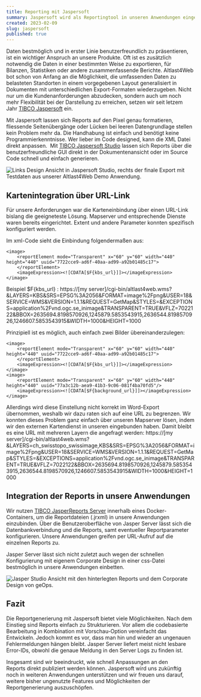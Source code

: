 ```yaml
---
title: Reporting mit Jaspersoft
summary: Jaspersoft wird als Reportingtool in unseren Anwendungen eingesetzt.
created: 2023-02-09
slug: jaspersoft
published: true
---
```

Daten bestmöglich und in erster Linie benutzerfreundlich zu präsentieren, ist ein wichtiger Anspruch an unsere Produkte. Oft ist es zusätzlich notwendig die Daten in einer bestimmten Weise zu exportieren, für Bilanzen, Statistiken oder andere zusammenfassende Berichte. Altlast4Web bot schon von Anfang an die Möglichkeit, die umfassenden Daten zu belasteten Standorten in einem vorgegebenen Layout generalisiert in Dokumenten mit unterschiedlichen Export-Formaten wiederzugeben. Nicht nur um die Kundenanforderungen abzudecken, sondern auch um noch mehr Flexibilität bei der Darstellung zu erreichen, setzen wir seit letzem Jahr [TIBCO Jaspersoft](https://www.jaspersoft.com/) ein.

Mit Jaspersoft lassen sich Reports auf den Pixel genau formatieren, fliessende Seitenübergänge oder Lücken bei leeren Datengrundlage stellen kein Problem mehr da. Die Handhabung ist einfach und benötigt keine Programmierkenntnisse. Wer lieber im Code designed, kann die XML Datei direkt anpassen.  Mit [TIBCO Jaspersoft Studio](https://sourceforge.net/projects/jasperstudio/) lassen sich Reports über die benutzerfreundliche GUI direkt in der Dokumentenansicht oder im Source Code schnell und einfach generieren.

![Links Design Ansicht in Jaspersoft Studio, rechts der finale Export mit Testdaten aus unserer Altlast4Web Demo Anwendung.](/images/blog/reporting-with-jaspersoft/screenshot-from-2023-02-09-16-23-12.png)

## Kartenintegration über URL-Link

Für unsere Anforderungen war die Karteneinbindung über einen URL-Link bislang die geeigneteste Lösung. Mapserver und entsprechende Dienste waren bereits eingerichtet. Extent und andere Parameter konnten spezifisch konfiguriert werden.

Im xml-Code sieht die Einbindung folgendermaßen aus:

```
<image>
	<reportElement mode="Transparent" x="60" y="60" width="440" height="440" uuid="7722cce9-ad6f-40aa-ad99-a92b01485c17">
	</reportElement>
	<imageExpression><![CDATA[$F{kbs_url}]]></imageExpression>
</image>
```

Beispiel $F{kbs_url} : https://\[my server]/cgi-bin/altlast4web.wms?&LAYERS=KBS&SRS=EPSG%3A2056&FORMAT=image%2Fpng&USER=18&SERVICE=WMS&VERSION=1.1.1&REQUEST=GetMap&STYLES=&EXCEPTIONS=application%2Fvnd.ogc.se_inimage&TRANSPARENT=TRUE&VFLZ=7022122&BBOX=2635694.8198570926,1245879.5853543915,2636544.8198570926,1246607.5853543915&WIDTH=1000&HEIGHT=1000

Prinzipiell ist es möglich, auch einfach zwei Bilder übereinanderzulegen:

```
<image>
	<reportElement mode="Transparent" x="60" y="60" width="440" height="440" uuid="7722cce9-ad6f-40aa-ad99-a92b01485c17">
	</reportElement>
	<imageExpression><![CDATA[$F{kbs_url}]]></imageExpression>
</image>
<image>
	<reportElement mode="Transparent" x="60" y="60" width="440" height="440" uuid="77a3c12b-aea9-41b3-9c06-081f4ba70fd5"/>
	<imageExpression><![CDATA[$F{background_url}]]></imageExpression>
</image>
```

Allerdings wird diese Einstellung nicht korrekt im Word-Export übernommen, weshalb wir dazu raten sich auf eine URL zu begrenzen. Wir konnten dieses Problem ganz einfach über unseren Mapserver lösen, indem wir den externen Kartendienst in unseren eingebunden haben. Damit bleibt es eine URL mit mehreren Layern die angefragt werden: https://\[my server]/cgi-bin/altlast4web.wms?&LAYERS=ch_swisstopo_swissimage,KBS&SRS=EPSG%3A2056&FORMAT=image%2Fpng&USER=18&SERVICE=WMS&VERSION=1.1.1&REQUEST=GetMap&STYLES=&EXCEPTIONS=application%2Fvnd.ogc.se_inimage&TRANSPARENT=TRUE&VFLZ=7022122&BBOX=2635694.8198570926,1245879.5853543915,2636544.8198570926,1246607.5853543915&WIDTH=1000&HEIGHT=1000

## Integration der Reports in unsere Anwendungen

Wir nutzen [TIBCO JasperReports Server](https://community.jaspersoft.com/project/jasperreports-server) innerhalb eines Docker-Containers, um die Reportdateien (.jrxml) in unsere Anwendungen einzubinden. Über die Benutzeroberfläche von Jasper Server lässt sich die Datenbankverbindung und die Reports, samt eventueller Reportparameter konfigurieren. Unsere Anwendungen greifen per URL-Aufruf auf die einzelnen Reports zu.

Jasper Server lässt sich nicht zuletzt auch wegen der schnellen Konfigurierung mit eigenem Corporate Design in einer css-Datei bestmöglich in unsere Anwendungen einbetten.

![Jasper Studio Ansicht mit den hinterlegten Reports und dem Corporate Design von geOps.](/images/blog/reporting-with-jaspersoft/screenshot-from-2023-02-09-16-41-13.png)

## Fazit

Die Reportgenerierung mit Jaspersoft bietet viele Möglichkeiten. Nach dem Einstieg sind Reports einfach zu Strukturieren. Vor allem die codebasierte Bearbeitung in Kombination mit Vorschau-Option vereinfacht das Entwickeln. Jedoch kommt es vor, dass man hin und wieder an ungenauen Fehlermeldungen hängen bleibt. Jasper Server liefert meist nicht lesbare Error-IDs, obwohl die genaue Meldung in den Server Logs zu finden ist.

Insgesamt sind wir beeindruckt, wie schnell Anpassungen an den Reports direkt publiziert werden können. Jaspersoft wird uns zukünftig noch in weiteren Anwendungen unterstützen und wir freuen uns darauf, weitere bisher ungenutzte Features und Möglichkeiten der Reportgenerierung auszuschöpfen.